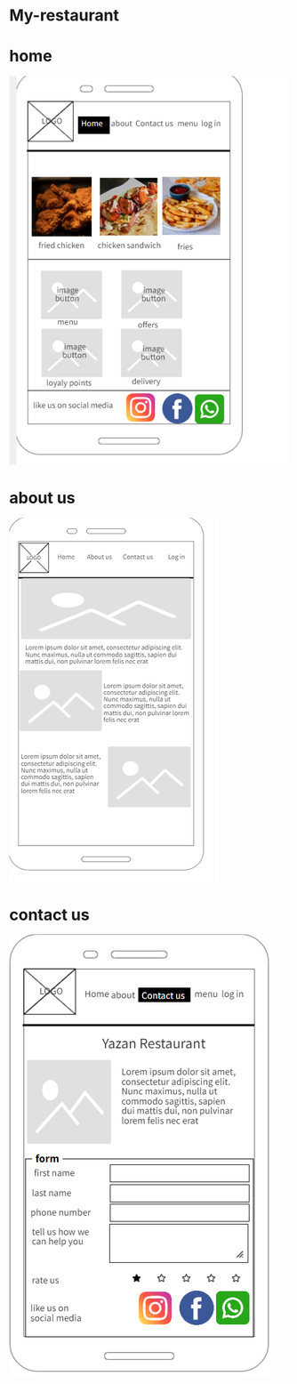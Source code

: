# My-restaurant

# home
![internal-source](home.png)
# about us
![internal-source](aboutUs.png) 
# contact us
![internal-source](contactUs.png)


